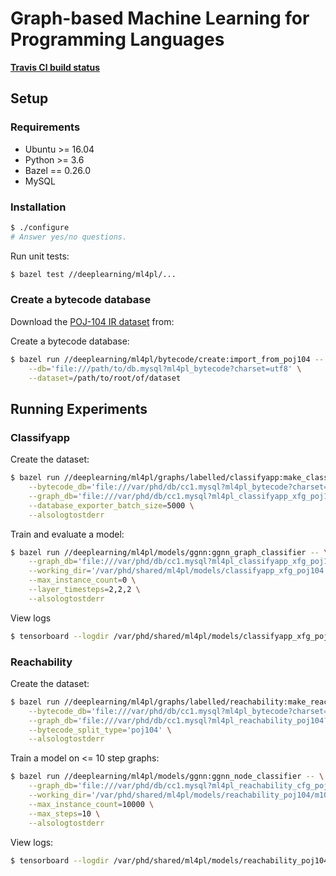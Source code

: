 # Graph-based Machine Learning for Programming Languages

**[Travis CI build status](https://travis-ci.com/ChrisCummins/ml4pl)**

## Setup

### Requirements

* Ubuntu >= 16.04
* Python >= 3.6
* Bazel == 0.26.0
* MySQL

### Installation

```sh
$ ./configure
# Answer yes/no questions.
```

Run unit tests:

```sh
$ bazel test //deeplearning/ml4pl/...
```

### Create a bytecode database

Download the 
[POJ-104 IR dataset](https://polybox.ethz.ch/index.php/s/JOBjrfmAjOeWCyl/download) 
from:

Create a bytecode database:

```sh
$ bazel run //deeplearning/ml4pl/bytecode/create:import_from_poj104 -- \
    --db='file:///path/to/db.mysql?ml4pl_bytecode?charset=utf8' \
    --dataset=/path/to/root/of/dataset
```

## Running Experiments

### Classifyapp

Create the dataset:

```sh
$ bazel run //deeplearning/ml4pl/graphs/labelled/classifyapp:make_classifyapp_dataset -- \
    --bytecode_db='file:///var/phd/db/cc1.mysql?ml4pl_bytecode?charset=utf8' \
    --graph_db='file:///var/phd/db/cc1.mysql?ml4pl_classifyapp_xfg_poj104?charset=utf8' \
    --database_exporter_batch_size=5000 \
    --alsologtostderr
```

Train and evaluate a model:

```sh
$ bazel run //deeplearning/ml4pl/models/ggnn:ggnn_graph_classifier -- \
    --graph_db='file:///var/phd/db/cc1.mysql?ml4pl_classifyapp_xfg_poj104?charset=utf8' \
    --working_dir='/var/phd/shared/ml4pl/models/classifyapp_xfg_poj104' \
    --max_instance_count=0 \
    --layer_timesteps=2,2,2 \
    --alsologtostderr
```

View logs

```sh
$ tensorboard --logdir /var/phd/shared/ml4pl/models/classifyapp_xfg_poj104/tensorboard
```

### Reachability

Create the dataset:

```sh
$ bazel run //deeplearning/ml4pl/graphs/labelled/reachability:make_reachability_dataset -- \
    --bytecode_db='file:///var/phd/db/cc1.mysql?ml4pl_bytecode?charset=utf8' \
    --graph_db='file:///var/phd/db/cc1.mysql?ml4pl_reachability_poj104?charset=utf8' \
    --bytecode_split_type='poj104' \
    --alsologtostderr
```

Train a model on <= 10 step graphs:

```sh
$ bazel run //deeplearning/ml4pl/models/ggnn:ggnn_node_classifier -- \
    --graph_db='file:///var/phd/db/cc1.mysql?ml4pl_reachability_cfg_poj104?charset=utf8' \
    --working_dir='/var/phd/shared/ml4pl/models/reachability_poj104/m10' \
    --max_instance_count=10000 \
    --max_steps=10 \
    --alsologtostderr
```

View logs:

```sh
$ tensorboard --logdir /var/phd/shared/ml4pl/models/reachability_poj104/m10/tensorboard
```
